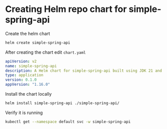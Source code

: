 # Creating Helm repo chart for simple-spring-api

Create the helm chart

```bash
helm create simple-spring-api
```

After creating the chart edit `chart.yaml`
```yaml
apiVersion: v2
name: simple-spring-api
description: A Helm chart for simple-spring-api built using JDK 21 and Spring Boot
type: application
version: 0.1.0
appVersion: "1.16.0"
```

Install the chart locally
```bash
helm install simple-spring-api ./simple-spring-api/
```

Verify it is running
```bash
kubectl get --namespace default svc -w simple-spring-api
```